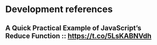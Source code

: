 # Development references
## A Quick Practical Example of JavaScript’s Reduce Function :: https://t.co/5LsKABNVdh